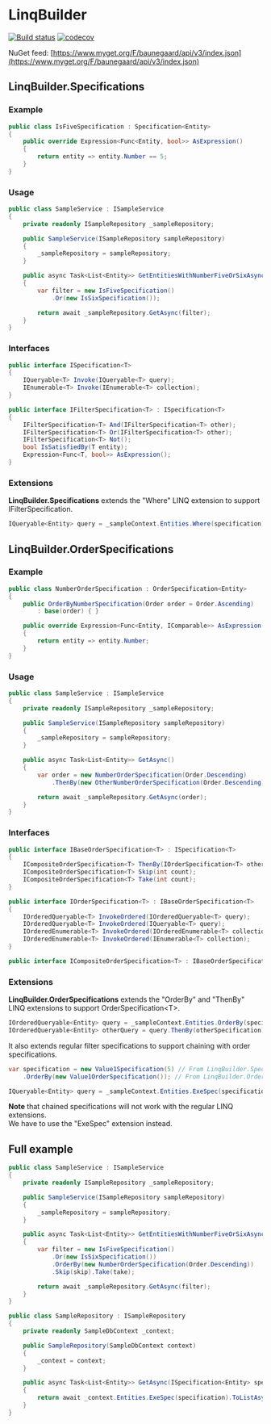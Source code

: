 # LinqBuilder
[![Build status](https://ci.appveyor.com/api/projects/status/2hw2qd46rwere3ef?svg=true)](https://ci.appveyor.com/project/Baune8D/linqbuilder)
[![codecov](https://codecov.io/gh/Baune8D/linqbuilder/branch/master/graph/badge.svg)](https://codecov.io/gh/Baune8D/linqbuilder)

NuGet feed: [https://www.myget.org/F/baunegaard/api/v3/index.json](https://www.myget.org/F/baunegaard/api/v3/index.json)

## LinqBuilder.Specifications

### Example
```csharp
public class IsFiveSpecification : Specification<Entity>
{
    public override Expression<Func<Entity, bool>> AsExpression()
    {
        return entity => entity.Number == 5;
    }
}
```

### Usage
```csharp
public class SampleService : ISampleService
{
    private readonly ISampleRepository _sampleRepository;

    public SampleService(ISampleRepository sampleRepository)
    {
        _sampleRepository = sampleRepository;
    }

    public async Task<List<Entity>> GetEntitiesWithNumberFiveOrSixAsync()
    {
        var filter = new IsFiveSpecification()
            .Or(new IsSixSpecification());

        return await _sampleRepository.GetAsync(filter);
    }
}
```

### Interfaces
```csharp
public interface ISpecification<T>
{
    IQueryable<T> Invoke(IQueryable<T> query);
    IEnumerable<T> Invoke(IEnumerable<T> collection);
}
```
```csharp
public interface IFilterSpecification<T> : ISpecification<T>
{
    IFilterSpecification<T> And(IFilterSpecification<T> other);
    IFilterSpecification<T> Or(IFilterSpecification<T> other);
    IFilterSpecification<T> Not();
    bool IsSatisfiedBy(T entity);
    Expression<Func<T, bool>> AsExpression();
}
```

### Extensions
**LinqBuilder.Specifications** extends the "Where" LINQ extension to support IFilterSpecification.
```csharp
IQueryable<Entity> query = _sampleContext.Entities.Where(specification);
```

## LinqBuilder.OrderSpecifications

### Example
```csharp
public class NumberOrderSpecification : OrderSpecification<Entity>
{
    public OrderByNumberSpecification(Order order = Order.Ascending)
        : base(order) { }

    public override Expression<Func<Entity, IComparable>> AsExpression()
    {
        return entity => entity.Number;
    }
}
```

### Usage
```csharp
public class SampleService : ISampleService
{
    private readonly ISampleRepository _sampleRepository;

    public SampleService(ISampleRepository sampleRepository)
    {
        _sampleRepository = sampleRepository;
    }

    public async Task<List<Entity>> GetAsync()
    {
        var order = new NumberOrderSpecification(Order.Descending)
            .ThenBy(new OtherNumberOrderSpecification(Order.Descending));

        return await _sampleRepository.GetAsync(order);
    }
}
```

### Interfaces
```csharp
public interface IBaseOrderSpecification<T> : ISpecification<T>
{
    ICompositeOrderSpecification<T> ThenBy(IOrderSpecification<T> other);
    ICompositeOrderSpecification<T> Skip(int count);
    ICompositeOrderSpecification<T> Take(int count);
}
```
```csharp
public interface IOrderSpecification<T> : IBaseOrderSpecification<T>
{
    IOrderedQueryable<T> InvokeOrdered(IOrderedQueryable<T> query);
    IOrderedQueryable<T> InvokeOrdered(IQueryable<T> query);
    IOrderedEnumerable<T> InvokeOrdered(IOrderedEnumerable<T> collection);
    IOrderedEnumerable<T> InvokeOrdered(IEnumerable<T> collection);
}
```
```csharp
public interface ICompositeOrderSpecification<T> : IBaseOrderSpecification<T> { }
```

### Extensions
**LinqBuilder.OrderSpecifications** extends the "OrderBy" and "ThenBy" LINQ extensions to support OrderSpecification\<T\>.
```csharp
IOrderedQueryable<Entity> query = _sampleContext.Entities.OrderBy(specification);
IOrderedQueryable<Entity> otherQuery = query.ThenBy(otherSpecification);
```

It also extends regular filter specifications to support chaining with order specifications.
```csharp
var specification = new Value1Specification(5) // From LinqBuilder.Specifications
    .OrderBy(new Value1OrderSpecification()); // From LinqBuilder.OrderSpecifications

IQueryable<Entity> query = _sampleContext.Entities.ExeSpec(specification);
```
**Note** that chained specifications will not work with the regular LINQ extensions.  
We have to use the "ExeSpec" extension instead.

## Full example

```csharp
public class SampleService : ISampleService
{
    private readonly ISampleRepository _sampleRepository;

    public SampleService(ISampleRepository sampleRepository)
    {
        _sampleRepository = sampleRepository;
    }

    public async Task<List<Entity>> GetEntitiesWithNumberFiveOrSixAsync(int skip = 0, int take = int.MaxValue)
    {
        var filter = new IsFiveSpecification()
            .Or(new IsSixSpecification())
            .OrderBy(new NumberOrderSpecification(Order.Descending))
            .Skip(skip).Take(take);

        return await _sampleRepository.GetAsync(filter);
    }
}

public class SampleRepository : ISampleRepository
{
    private readonly SampleDbContext _context;

    public SampleRepository(SampleDbContext context)
    {
        _context = context;
    }

    public async Task<List<Entity>> GetAsync(ISpecification<Entity> specification)
    {
        return await _context.Entities.ExeSpec(specification).ToListAsync();
    }
}
```